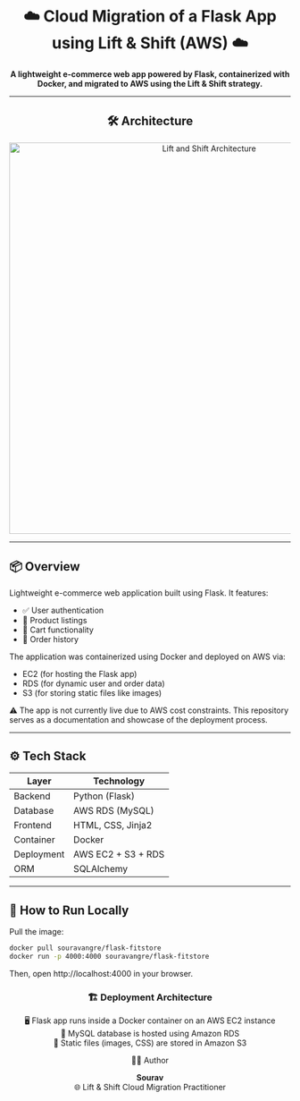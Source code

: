 <h1 align="center">☁️ Cloud Migration of a Flask App using Lift & Shift (AWS) ☁️</h1>

<p align="center">
  <strong>A lightweight e-commerce web app powered by Flask, containerized with Docker, and migrated to AWS using the Lift & Shift strategy.</strong>
</p>

---

<h2 align="center">🛠️ Architecture</h2>

<p align="center">
  <img src="https://github.com/user-attachments/assets/dcf3b2ab-c152-4e39-a802-b62c67ec3297" alt="Lift and Shift Architecture" width="700"/>
</p>

---

## 📦 Overview

Lightweight e-commerce web application built using Flask. It features:

- ✅ User authentication
- 🛒 Product listings
- 🧺 Cart functionality
- 📜 Order history

The application was containerized using Docker and deployed on AWS via:

- EC2 (for hosting the Flask app)
- RDS (for dynamic user and order data)
- S3 (for storing static files like images)

⚠️ The app is not currently live due to AWS cost constraints. This repository serves as a documentation and showcase of the deployment process.

---

## ⚙️ Tech Stack

| Layer       | Technology               |
|------------|---------------------------|
| Backend     | Python (Flask)            |
| Database    | AWS RDS (MySQL)           |
| Frontend    | HTML, CSS, Jinja2         |
| Container   | Docker                    |
| Deployment  | AWS EC2 + S3 + RDS        |
| ORM         | SQLAlchemy                |

---

## 🚀 How to Run Locally

Pull the image:

```bash
docker pull souravangre/flask-fitstore
docker run -p 4000:4000 souravangre/flask-fitstore
```
Then, open http://localhost:4000 in your browser.

<h3 align="center">🏗️ Deployment Architecture</h3> <p align="center"> 🖥️ Flask app runs inside a Docker container on an AWS EC2 instance<br> 💾 MySQL database is hosted using Amazon RDS<br> 📁 Static files (images, CSS) are stored in Amazon S3 </p>

<p align="center"> 👨‍💻 Author</p>
<p align="center"> <strong>Sourav</strong><br/> 🌐 Lift & Shift Cloud Migration Practitioner </p> 

